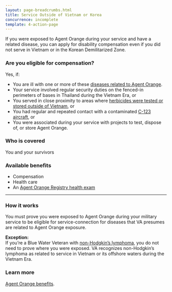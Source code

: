 ```yaml
---
layout: page-breadcrumbs.html
title: Service Outside of Vietnam or Korea
concurrence: incomplete
template: 4-action-page
---
```


If you were exposed to Agent Orange during your service and have a related disease, you can apply for disability compensation even if you did not serve in Vietnam or in the Korean Demilitarized Zone.

<div class="call-out" markdown="1">

### Are you eligible for compensation?
Yes, if:

  - You are ill with one or more of these [diseases related to Agent Orange](/disability-benefits/conditions/exposure-to-hazardous-materials/agent-orange/diseases/).
  - Your service involved regular security duties on the fenced-in perimeters of bases in Thailand during the Vietnam Era, or
  - You served in close proximity to areas where [herbicides were tested or stored outside of Vietnam](/disability-benefits/conditions/exposure-to-hazardous-materials/agent-orange/test-storage/), or
  - You had regular and repeated contact with a contaminated [C-123 aircraft](/disability-benefits/conditions/exposure-to-hazardous-materials/agent-orange/c-123/), or
  - You were associated during your service with projects to test, dispose of, or store Agent Orange.

### Who is covered
You and your survivors
</div>

### Available benefits

- Compensation
- Health care
- An [Agent Orange Registry health exam](/disability-benefits/conditions/exposure-to-hazardous-materials/agent-orange/registry-health-exam/)

-----

### How it works

You must prove you were exposed to Agent Orange during your military service to be eligible for service-connection for diseases that VA presumes are related to Agent Orange exposure.

**Exception:**<br>
If you’re a Blue Water Veteran with [non-Hodgkin’s lymphoma](/disability-benefits/conditions/exposure-to-hazardous-materials/agent-orange/non-hodgkins/), you do not need to prove where you were exposed. VA recognizes non-Hodgkin’s lymphoma as related to service in Vietnam or its offshore waters during the Vietnam Era.

### Learn more

[Agent Orange benefits](http://www.publichealth.va.gov/exposures/agentorange/benefits/index.asp).
